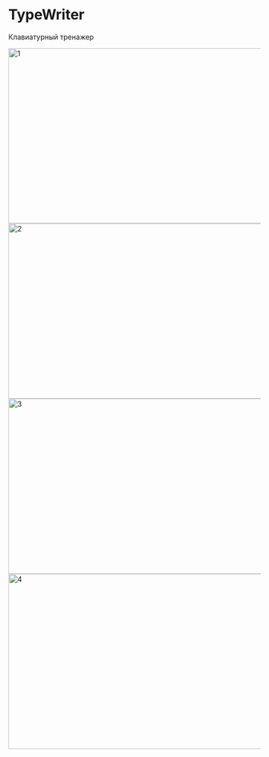 # TypeWriter
Клавиатурный тренажер

<img src="https://i.ibb.co/c11j3cK/1.png" alt="1" width="620" height="350">
<img src="https://i.ibb.co/QYgP4nC/2.png" alt="2" width="620" height="350">
<img src="https://i.ibb.co/bQP5Vm1/3.png" alt="3" width="620" height="350">
<img src="https://i.ibb.co/Xj9g9D8/4.png" alt="4" width="620" height="350">
